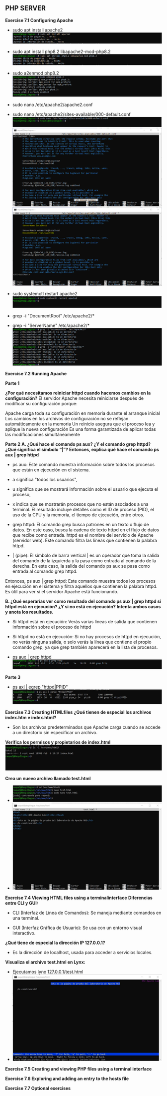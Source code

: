 ## PHP SERVER

**Exercise 7.1 Configuring Apache** 

- sudo apt install apache2
![CInstall.png](https://github.com/Rardati/Despliegue/blob/main/Slackware/CapApache/CInstall.png)

- sudo apt install php8.2 libapache2-mod-php8.2
![Cinstall2.png](https://github.com/Rardati/Despliegue/blob/main/Slackware/CapApache/Cinstall2.png)

- sudo a2enmod php8.2
![Cinstall3.png](https://github.com/Rardati/Despliegue/blob/main/Slackware/CapApache/Cinstall3.png)

- sudo nano /etc/apache2/apache2.conf 
- sudo nano /etc/apache2/sites-available/000-default.conf 
![ConfNano.png](https://github.com/Rardati/Despliegue/blob/main/Slackware/CapApache/ConfNano.png)
![nano.png](https://github.com/Rardati/Despliegue/blob/main/Slackware/CapApache/nano.png)
![NanoModificado.png](https://github.com/Rardati/Despliegue/blob/main/Slackware/CapApache/NanoModificado.png)


- sudo systemctl restart apache2
![restartApa.png](https://github.com/Rardati/Despliegue/blob/main/Slackware/CapApache/restartApa.png)

- grep -i "DocumentRoot" /etc/apache2/*
- grep -i "ServerName" /etc/apache2/*
![DocumentServer.png](https://github.com/Rardati/Despliegue/blob/main/Slackware/CapApache/DocumentServer.png)

**Exercise 7.2 Running Apache**

**Parte 1**

**¿Por qué necesitamos reiniciar httpd cuando hacemos cambios en la configuración?**
El servidor Apache necesita reiniciarse después de modificar su configuración porque:

Apache carga toda su configuración en memoria durante el arranque inicial
Los cambios en los archivos de configuración no se reflejan automáticamente en la memoria
Un reinicio asegura que el proceso lea y aplique la nueva configuración
Es una forma garantizada de aplicar todas las modificaciones simultáneamente

**Parte 2**
**A. ¿Qué hace el comando ps aux? ¿Y el comando grep httpd? ¿Qué significa el símbolo “|”? Entonces, explica qué hace el comando ps aux | grep httpd**


- ps aux: Este comando muestra información sobre todos los procesos que están en ejecución en el sistema. 
- a significa "todos los usuarios", 
- u significa que se mostrará información sobre el usuario que ejecuta el proceso, 
- x indica que se mostrarán procesos que no están asociados a una terminal. 
El resultado incluye detalles como el ID de proceso (PID), el uso de la CPU y la memoria, 
el tiempo de ejecución, entre otros.

- grep httpd: El comando grep busca patrones en un texto o flujo de datos. 
En este caso, busca la cadena de texto httpd en el flujo de datos que recibe como entrada. 
httpd es el nombre del servicio de Apache (servidor web). Este comando filtra las líneas que contienen la palabra httpd.

- | (pipe): El símbolo de barra vertical | es un operador que toma la salida del comando de la izquierda y la pasa como entrada al comando de la derecha. 
En este caso, la salida del comando ps aux se pasa como entrada al comando grep httpd.

Entonces, ps aux | grep httpd: Este comando muestra todos los procesos en ejecución en el sistema y filtra aquellos que contienen la palabra httpd. 
Es útil para ver si el servidor Apache está funcionando.

**B.  ¿Qué esperarías ver como resultado del comando ps aux | grep httpd si httpd está en ejecución? ¿Y si no está en ejecución? Intenta ambos casos y anota los resultados.**

- Si httpd está en ejecución: Verás varias líneas de salida que contienen información sobre el proceso de httpd

- Si httpd no está en ejecución: Si no hay procesos de httpd en ejecución, no verás ninguna salida, 
o solo verás la línea que contiene el propio comando grep, ya que grep también aparecerá en la lista de procesos. 
- ps aux | grep httpd
![grephttp.png](https://github.com/Rardati/Despliegue/blob/main/Slackware/CapApache/grephttp.png)


**Parte 3**
- ps axl | egrep "httpd|PPID"
![Parte3.jpg](https://github.com/Rardati/Despliegue/blob/main/Slackware/CapApache/Parte3.jpg)


**Exercise 7.3 Creating HTMLfiles**
**¿Qué tienen de especial los archivos index.htm e index.html?**

- Son los archivos predeterminados que Apache carga cuando se accede a un directorio sin especificar un archivo.

**Verifica los permisos y propietarios de index.html**
![index.jpg](https://github.com/Rardati/Despliegue/blob/main/Slackware/CapApache/index.jpg)

**Crea un nuevo archivo llamado test.html**
- ![crearhtml.jpg](https://github.com/Rardati/Despliegue/blob/main/Slackware/CapApache/crearhtml.jpg)
- ![test.jpg](https://github.com/Rardati/Despliegue/blob/main/Slackware/CapApache/test.jpg)


**Exercise 7.4 Viewing HTML files using a terminalinterface**
**Diferencias entre CLI y GUI:**

- CLI (Interfaz de Línea de Comandos): Se maneja mediante comandos en una terminal.

- GUI (Interfaz Gráfica de Usuario): Se usa con un entorno visual interactivo.

**¿Qué tiene de especial la dirección IP 127.0.0.1?**

- Es la dirección de localhost, usada para acceder a servicios locales.

**Visualiza el archivo test.html en Lynx:**
- Ejecutamos lynx 127.0.0.1/test.html
- ![laboratorio.jpg](https://github.com/Rardati/Despliegue/blob/main/Slackware/CapApache/laboratorio.jpg)

**Exercise 7.5 Creating and viewing PHP files using a terminal interface**


**Exercise 7.6 Exploring and adding an entry to the hosts file**


**Exercise 7.7 Optional exercises**



